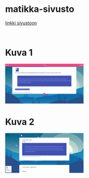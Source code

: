 # matikka-sivusto

<a href="https://akinlawrence.github.io/matikka-sivusto/index.html">linkki sivustoon</a>

<br>
<h1>Kuva 1</h1>
<img width="50%" src="esimerkki-kuva1.png" alt="näyttö 1" title="Kuva 1">

<br>
<h1>Kuva 2</h1>
<img width="50%" src="esimerkki-kuva2.png" alt="näyttö 2" title="Kuva 2">
